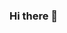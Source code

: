### Hi there 👋

<!--
**Choijaehyuck9/choijaehyuck9** is a ✨ _special_ ✨ repository because its `README.md` (this file) appears on your GitHub profile.

Here are some ideas to get you started:

- 🔭 I’m currently working on ...i'm university student 
- 🌱 I’m currently learning ...learning electronic
- 👯 I’m looking to collaborate on ...good friend and good person
- 🤔 I’m looking for help with ...Have a look on the internet.
- 💬 Ask me about ...
- 📫 How to reach me: ...
- 😄 Pronouns: ...
- ⚡ Fun fact: ...
-->
